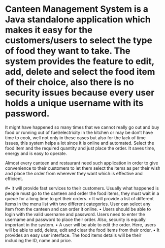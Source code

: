 # Canteen Management System is a Java standalone application which makes it easy for the customers/users to select the type of food they want to take. The system provides the feature to edit, add, delete and select the food item of their choice, also there is no security issues because every user holds a unique username with its password. 

It might have happened so many times that we cannot really go out and buy food or running out of fuel/electricity in the kitchen or may be don’t have time to cook, well not only in these cases but also for the lack of time issues, this system helps a lot since it is online and automated. Select the food item and the required quantity and just place the order. It saves time, energy and is easy to operate.

Almost every canteen and restaurant need such application in order to give convenience to their customers to let them select the items as per their wish and place the order from wherever they want which is effective and efficient.

#•	It will provide fast services to their customers. Usually what happened is people must go to the canteen and order the food items, they must wait in a queue for a long time to get their orders.
•	It will provide a list of different items in the menu list with two different categories. User can select any item from the canteen and can order it online.
•	Users should be able to login with the valid username and password. Users need to enter the username and password to place their order. Also, security is equally important in the system.
•	A user will be able to edit the order. Here, users will be able to add, delete, edit and clear the food items from their order.
•	It provides an easy user interface. The food items details will be their including the ID, name and price.


